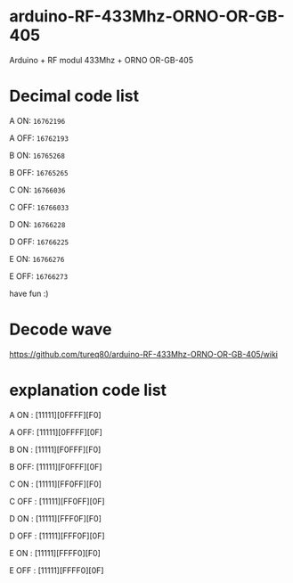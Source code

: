 # arduino-RF-433Mhz-ORNO-OR-GB-405
Arduino + RF modul 433Mhz + ORNO OR-GB-405

# Decimal code list

A ON: <code>16762196</code>

A OFF: <code>16762193</code></code>

B ON: <code>16765268</code>

B OFF: <code>16765265</code>

C ON: <code>16766036</code>

C OFF: <code>16766033</code>

D ON: <code>16766228</code>

D OFF: <code>16766225</code>

E ON: <code>16766276</code>

E OFF: <code>16766273</code>

have fun :)


# Decode wave

https://github.com/tureq80/arduino-RF-433Mhz-ORNO-OR-GB-405/wiki


# explanation code list

A ON  : [11111][0FFFF][F0]

A OFF: [11111][0FFFF][0F]

B ON  : [11111][F0FFF][F0]

B OFF: [11111][F0FFF][0F]

C ON  : [11111][FF0FF][F0]

C OFF : [11111][FF0FF][0F]

D ON  : [11111][FFF0F][F0]

D OFF : [11111][FFF0F][0F]

E ON  : [11111][FFFF0][F0]

E OFF  : [11111][FFFF0][0F]
